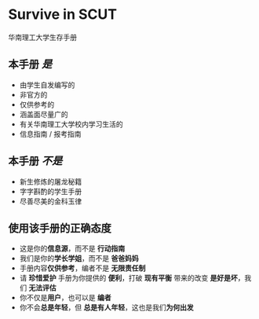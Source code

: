 # Survive in SCUT

华南理工大学生存手册

## 本手册 *是*
- 由学生自发编写的
- 非官方的
- 仅供参考的
- 涵盖面尽量广的
- 有关华南理工大学校内学习生活的
- 信息指南 / 报考指南

## 本手册 *不是*
- 新生修炼的屠龙秘籍
- 字字斟酌的学生手册
- 尽善尽美的金科玉律

## 使用该手册的正确态度
- 这是你的**信息源**，而不是 **行动指南**
- 我们是你的**学长学姐**，而不是 **爸爸妈妈**
- 手册内容**仅供参考**，编者不是 **无限责任制**
- 请 **珍惜爱护** 手册为你提供的 **便利**，打破 **现有平衡** 带来的改变 **是好是坏**，我们 **无法评估**
- 你不仅是**用户**，也可以是 **编者**
- 你不会**总是年轻**，但 **总是有人年轻**，这也是我们**为何出发**